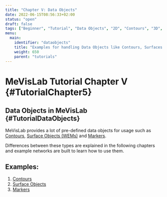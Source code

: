 ```yaml
---
title: "Chapter V: Data Objects"
date: 2022-06-15T08:56:33+02:00
status: "open"
draft: false
tags: ["Beginner", "Tutorial", "Data Objects", "2D", "Contours", "3D", "Surfaces"]
menu: 
  main:
    identifier: "dataobjects"
    title: "Examples for handling Data Objects like Contours, Surfaces and Markers in MeVisLab."
    weight: 650
    parent: "tutorials"
---
```

# MeVisLab Tutorial Chapter V {#TutorialChapter5}

## Data Objects in MeVisLab {#TutorialDataObjects}

MeVisLab provides a lot of pre-defined data objects for usage such as [Contours](/tutorials/dataobjects/contours/contour-objects), [Surface Objects (WEMs)](/tutorials/dataobjects/surfaces/surfaceobjects) and [Markers](/tutorials/dataobjects/markers/markers).

Differences between these types are explained in the following chapters and example networks are built to learn how to use them.

## Examples:
1. [Contours](/tutorials/dataobjects/contours/contour-objects)
2. [Surface Objects](/tutorials/dataobjects/surfaces/surfaceobjects)
3. [Markers](/tutorials/dataobjects/markers/markers)